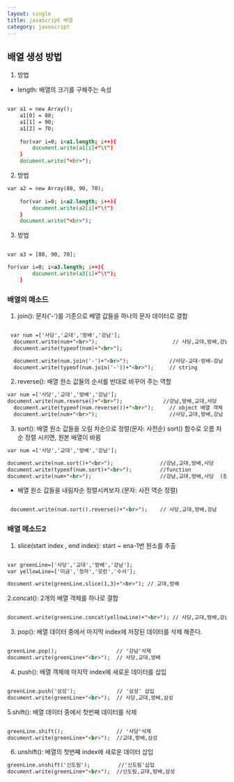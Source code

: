 ```yaml
---
layout: single
title: javascript 배열
category: javascript 
---
```

## 배열 생성 방법
1. 방법
* length: 배열의 크기를 구해주는 속성

````html

var a1 = new Array();
	a1[0] = 80;
	a1[1] = 90;
	a1[2] = 70;
	
	for(var i=0; i<a1.length; i++){
		document.write(a1[i]+"\t")
	}
	document.write("<br>");
````

2. 방법

````html
var a2 = new Array(80, 90, 70);
	
	for(var i=0; i<a2.length; i++){
		document.write(a2[i]+"\t")
	}
	document.write("<br>");
`````

3. 방법

`````html

var a3 = [80, 90, 70];

for(var i=0; i<a3.length; i++){
		document.write(a3[i]+"\t");
	}

```````
### 배열의 메소드

1. join(): 문자('-')를 기준으로 배열 값들을 하나의 문자 데이터로 결합

```html

 var num =['사당','교대','방배','강남'];
  document.write(num+"<br>");                        // 사당,교대,방배,강남
  document.write(typeof(num)+"<br>");  

  document.write(num.join('-')+"<br>");             //사당-교대-방배-강남
  document.write(typeof(num.join('-'))+"<br>");     // string
``````

2. reverse(): 배열 원소 값들의 순서를 반대로 바꾸어 주는 역할

````html
var num =['사당','교대','방배','강남'];
document.write(num.reverse()+"<br>");             //강남,방배,교대,사당
  document.write(typeof(num.reverse())+"<br>");     // object 배열 객체 
  document.write(num+"<br>");                       //사당,교대,방배,강남 (바뀌지 않음 )
```````
3. sort(): 배열 원소 값들을 오림 차순으로 정렬(문자: 사전순)
           sort() 함수로 오름 차순 정렬 시키면, 원본 배열이 바뀜

````html
var num =['사당','교대','방배','강남'];

document.write(num.sort()+"<br>");               //강남,교대,방배,사당
document.write(typeof(num.sort)+"<br>");         //function
document.write(num+"<br>");                      //강남,교대,방배,사당  (원본값이 바뀜: 사전순)
``````
* 배열 원소 값들을 내림차순 정렬시켜보자.(문자: 사전 역순 정렬)

```html

 document.write(num.sort().reverse()+"<br>");    // 사당,교대,방배,강남
`````

### 배열 메소드2 

1. slice(start index , end index): start ~ ena-1번 원소를 추출

```html

var greenLine=['사당','교대','방배','강남'];
var yellowLine=['미금','정자','모란','수서'];

document.write(greenLine.slice(1,3)+"<br>"); // 교대,방배
````

2.concat(): 2개의 배열 객체를 하나로 결합 

````html

document.write(greenLine.concat(yellowLine)+"<br>"); // 사당,교대,방배,강남,미금,정자,모란,수서
``````

3. pop(): 배열 데이터 중에서 마지막 index에 저장된 데이터를 삭제 해준다.

````html

greenLine.pop();                   // '강남'삭제
document.write(greenLine+"<br>");  // 사당,교대,방배
````````

4. push(): 배열 객체에 마지막 index에 새로운 데이터를 삽입

````html

greenLine.push('삼성');             // '삼성' 삽입
document.write(greenLine+"<br>");  // 사당,교대,방배,삼성
``````

5.shift(): 배열 데이터 중에서 첫번째 데이터를 삭제 

````html

greenLine.shift();                 // '사당'삭제
document.write(greenLine+"<br>");  //교대,방배,삼성
``````

6. unshift(): 배열의 첫번째 index에 새로운 데이터 삽입

````html
greenLine.unshift('신도림');         //'신도림'삽입
document.write(greenLine+"<br>");  //신도림,교대,방배,삼성
`````



